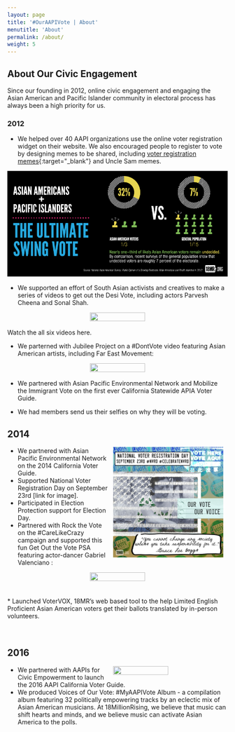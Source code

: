 ```yaml
---
layout: page
title: '#OurAAPIVote | About'
menutitle: 'About'
permalink: /about/
weight: 5
---
```


## About Our Civic Engagement

Since our founding in 2012, online civic engagement and engaging the Asian American and Pacific Islander community in electoral process has always been a high priority for us. 

### 2012

* We helped over 40 AAPI organizations use the online voter registration widget on their website. We also encouraged people to register to vote by designing memes to be shared, including [voter registration memes](https://www.facebook.com/pg/18MillionRising.org/photos/?tab=album&album_id=479486912082887){:target="_blank"} and Uncle Sam memes. 

![](/static/images/about_ce.png)


* We supported an effort of South Asian activists and creatives to make a series of videos to get out the Desi Vote, including actors Parvesh Cheena and Sonal Shah.

<center><a href="http://www.youtube.com/watch?v=gim3PgnHc3s" target="_blank"> <img src="http://img.youtube.com/vi/gim3PgnHc3s/0.jpg" width="50%;" height="50%;"> </a> </center>

Watch the all six videos here.

* We parterned with Jubilee Project on a #DontVote video featuring Asian American artists, including Far East Movement: 

<center><a href="http://www.youtube.com/watch?v=-Y86Pg1Esd0" target="_blank"> <img src="http://img.youtube.com/vi/-Y86Pg1Esd0/0.jpg" width="50%;" height="50%;"> </a> </center>


* We partnered with Asian Pacific Environmental Network and Mobilize the Immigrant Vote on the first ever California Statewide APIA Voter Guide. 

* We had members send us their selfies on why they will be voting. 

## 2014

<img style="float: right;" hspace="10" width="50%;" height="50%" src="/static/images/featured/about_nat_voter_reg.jpg">

* We partnered with Asian Pacific Environmental Network on the 2014 California Voter Guide. 
* Supported National Voter Registration Day on September 23rd [link for image].
* Participated in Election Protection support for Election Day.
* Partnered with Rock the Vote on the #CareLikeCrazy campaign and supported this fun Get Out the Vote PSA featuring actor-dancer Gabriel Valenciano : 

<center><a href="http://www.youtube.com/watch?v=1g30sHkc128" target="_blank"> <img src="http://img.youtube.com/vi/1g30sHkc128/0.jpg" width="50%;" height="50%;"> </a> </center>
<br>
<br>
* Launched VoterVOX, 18MR’s web based tool to the help Limited English Proficient Asian American voters get their ballots translated by in-person volunteers. 

<br>
<br>
<br>

## 2016

<a href="http://www.youtube.com/watch?v=1A0Hxe-aFtM" target="_blank"> <img style="float: right;" hspace="10" width="50%;" height="50%" src="http://img.youtube.com/vi/1A0Hxe-aFtM/0.jpg"> </a> 

* We partnered with AAPIs for Civic Empowerment to launch the 2016 AAPI California Voter Guide. 
* We produced Voices of Our Vote: #MyAAPIVote Album - a compilation album featuring 32 politically empowering tracks by an eclectic mix of Asian American musicians. At 18MillionRising, we believe that music can shift hearts and minds, and we believe music can activate Asian America to the polls. 
		